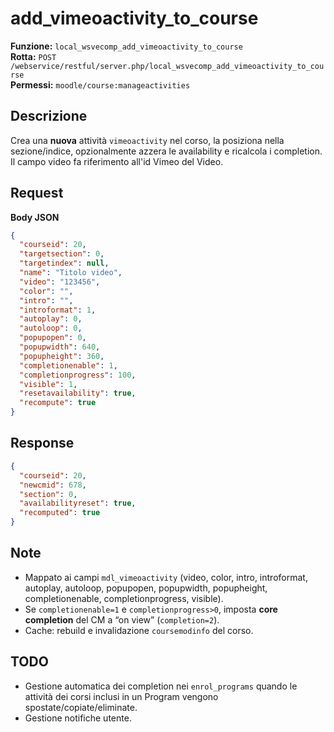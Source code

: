 
# add_vimeoactivity_to_course

**Funzione:** `local_wsvecomp_add_vimeoactivity_to_course`  
**Rotta:** `POST /webservice/restful/server.php/local_wsvecomp_add_vimeoactivity_to_course`  
**Permessi:** `moodle/course:manageactivities`

## Descrizione
Crea una **nuova** attività `vimeoactivity` nel corso, la posiziona nella sezione/indice, opzionalmente azzera le availability e ricalcola i completion.
Il campo video fa riferimento all'id Vimeo del Video.

## Request
**Body JSON**
```json
{
  "courseid": 20,
  "targetsection": 0,
  "targetindex": null,
  "name": "Titolo video",
  "video": "123456",
  "color": "",
  "intro": "",
  "introformat": 1,
  "autoplay": 0,
  "autoloop": 0,
  "popupopen": 0,
  "popupwidth": 640,
  "popupheight": 360,
  "completionenable": 1,
  "completionprogress": 100,
  "visible": 1,
  "resetavailability": true,
  "recompute": true
}
```

## Response
```json
{
  "courseid": 20,
  "newcmid": 678,
  "section": 0,
  "availabilityreset": true,
  "recomputed": true
}
```

## Note
- Mappato ai campi `mdl_vimeoactivity` (video, color, intro, introformat, autoplay, autoloop, popupopen, popupwidth, popupheight, completionenable, completionprogress, visible).
- Se `completionenable=1` e `completionprogress>0`, imposta **core completion** del CM a “on view” (`completion=2`).
- Cache: rebuild e invalidazione `coursemodinfo` del corso.

## TODO
- Gestione automatica dei completion nei `enrol_programs` quando le attività dei corsi inclusi in un Program vengono spostate/copiate/eliminate.
- Gestione notifiche utente.